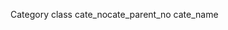 Category class
cate_nocate_parent_no cate_name
<!--stackedit_data:
eyJoaXN0b3J5IjpbLTc2MzA0NjE0Nl19
-->